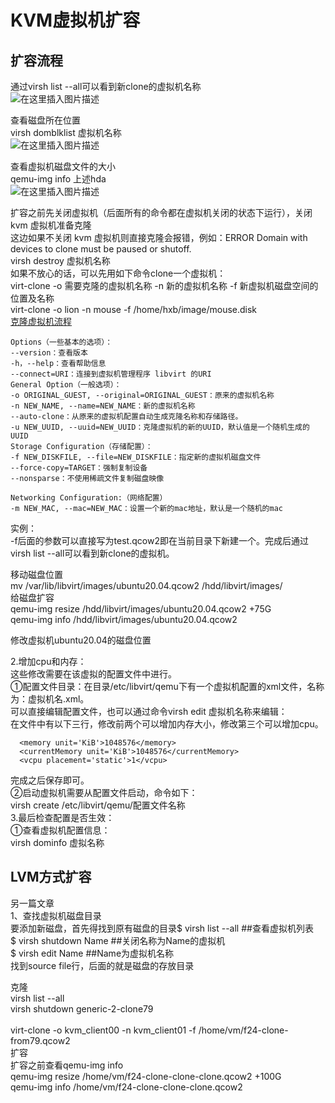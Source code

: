 # KVM虚拟机扩容
## 扩容流程
通过virsh list --all可以看到新clone的虚拟机名称  
![在这里插入图片描述](https://img-blog.csdnimg.cn/89a850945ea045cf9cab678965219584.png)

查看磁盘所在位置  
virsh domblklist 虚拟机名称  
![在这里插入图片描述](https://img-blog.csdnimg.cn/6d76c97e35044ca2b64443f00435cebf.png)

查看虚拟机磁盘文件的大小  
qemu-img info 上述hda  
![在这里插入图片描述](https://img-blog.csdnimg.cn/10e2604e674b419d9052facf2b674ed6.png)

扩容之前先关闭虚拟机（后面所有的命令都在虚拟机关闭的状态下运行），关闭 kvm 虚拟机准备克隆    
这边如果不关闭 kvm 虚拟机则直接克隆会报错，例如：ERROR Domain with devices to clone must be paused or shutoff.  
virsh destroy 虚拟机名称  
如果不放心的话，可以先用如下命令clone一个虚拟机：   
virt-clone -o 需要克隆的虚拟机名称 -n 新的虚拟机名称 -f 新虚拟机磁盘空间的位置及名称   
virt-clone -o lion -n mouse -f /home/hxb/image/mouse.disk  
[克隆虚拟机流程](https://blog.csdn.net/wanglei_storage/article/details/51106096)
```
Options（一些基本的选项）：
--version：查看版本
-h，--help：查看帮助信息
--connect=URI：连接到虚拟机管理程序 libvirt 的URI
General Option（一般选项）：
-o ORIGINAL_GUEST, --original=ORIGINAL_GUEST：原来的虚拟机名称
-n NEW_NAME, --name=NEW_NAME：新的虚拟机名称
--auto-clone：从原来的虚拟机配置自动生成克隆名称和存储路径。
-u NEW_UUID, --uuid=NEW_UUID：克隆虚拟机的新的UUID，默认值是一个随机生成的UUID
Storage Configuration（存储配置）：
-f NEW_DISKFILE, --file=NEW_DISKFILE：指定新的虚拟机磁盘文件
--force-copy=TARGET：强制复制设备
--nonsparse：不使用稀疏文件复制磁盘映像

Networking Configuration:（网络配置）
-m NEW_MAC, --mac=NEW_MAC：设置一个新的mac地址，默认是一个随机的mac
```

实例：  
-f后面的参数可以直接写为test.qcow2即在当前目录下新建一个。完成后通过virsh list --all可以看到新clone的虚拟机。  

移动磁盘位置  
mv /var/lib/libvirt/images/ubuntu20.04.qcow2 /hdd/libvirt/images/  
给磁盘扩容  
qemu-img resize /hdd/libvirt/images/ubuntu20.04.qcow2 +75G  
qemu-img info /hdd/libvirt/images/ubuntu20.04.qcow2  

修改虚拟机ubuntu20.04的磁盘位置  

2.增加cpu和内存：  
这些修改需要在该虚拟的配置文件中进行。  
①配置文件目录：在目录/etc/libvirt/qemu下有一个虚拟机配置的xml文件，名称为：虚拟机名.xml。  
可以直接编辑配置文件，也可以通过命令virsh edit 虚拟机名称来编辑：  
在文件中有以下三行，修改前两个可以增加内存大小，修改第三个可以增加cpu。  
```
  <memory unit='KiB'>1048576</memory>
  <currentMemory unit='KiB'>1048576</currentMemory>
  <vcpu placement='static'>1</vcpu>
```
完成之后保存即可。  
②启动虚拟机需要从配置文件启动，命令如下：  
virsh create /etc/libvirt/qemu/配置文件名称  
3.最后检查配置是否生效：  
①查看虚拟机配置信息：  
virsh dominfo 虚拟名称  

## LVM方式扩容


另一篇文章  
1、查找虚拟机磁盘目录  
要添加新磁盘，首先得找到原有磁盘的目录$ virsh list --all    ##查看虚拟机列表  
$ virsh shutdown Name    ##关闭名称为Name的虚拟机  
$ virsh edit Name    ##Name为虚拟机名称  
找到source file行，后面的就是磁盘的存放目录  


克隆  
virsh list --all  
virsh shutdown generic-2-clone79  
 <source file='/home/vm/f24-clone-clone-clone.qcow2'/>  
virt-clone -o  kvm_client00 -n kvm_client01 -f /home/vm/f24-clone-from79.qcow2  
扩容  
扩容之前查看qemu-img info   
qemu-img resize  /home/vm/f24-clone-clone-clone.qcow2 +100G  
qemu-img info  /home/vm/f24-clone-clone-clone.qcow2  


